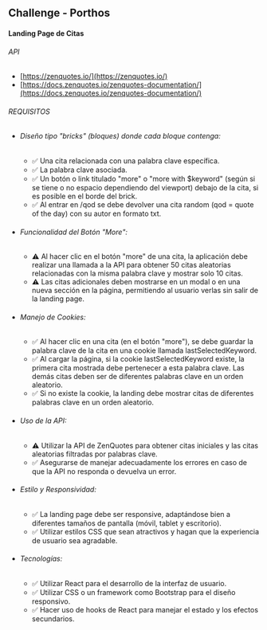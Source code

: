 ## **Challenge - Porthos**

#### **Landing Page de Citas**

###### API

- [https://zenquotes.io/](https://zenquotes.io/)
- [https://docs.zenquotes.io/zenquotes-documentation/](https://docs.zenquotes.io/zenquotes-documentation/)

###### REQUISITOS

- ###### Diseño tipo "bricks" (bloques) donde cada bloque contenga:

  - ✅ Una cita relacionada con una palabra clave específica.
  - ✅ La palabra clave asociada.
  - ✅ Un botón o link titulado "more" o "more with $keyword" (según si se tiene o no espacio dependiendo del viewport) debajo de la cita, si es posible en el borde del brick.
  - ✅ Al entrar en /qod se debe devolver una cita random (qod = quote of the day) con su autor en formato txt.

- ###### Funcionalidad del Botón "More":

  - ⚠️ Al hacer clic en el botón "more" de una cita, la aplicación debe realizar una llamada a la API para obtener 50 citas aleatorias relacionadas con la misma palabra clave y mostrar solo 10 citas.
  - ⚠️ Las citas adicionales deben mostrarse en un modal o en una nueva sección en la página, permitiendo al usuario verlas sin salir de la landing page.

- ###### Manejo de Cookies:

  - ✅ Al hacer clic en una cita (en el botón "more"), se debe guardar la palabra clave de la cita en una cookie llamada lastSelectedKeyword.
  - ✅ Al cargar la página, si la cookie lastSelectedKeyword existe, la primera cita mostrada debe pertenecer a esta palabra clave. Las demás citas deben ser de diferentes palabras clave en un orden aleatorio.
  - ✅ Si no existe la cookie, la landing debe mostrar citas de diferentes palabras clave en un orden aleatorio.

- ###### Uso de la API:

  - ⚠️ Utilizar la API de ZenQuotes para obtener citas iniciales y las citas aleatorias filtradas por palabras clave.
  - ✅ Asegurarse de manejar adecuadamente los errores en caso de que la API no responda o devuelva un error.

- ###### Estilo y Responsividad:

  - ✅ La landing page debe ser responsive, adaptándose bien a diferentes tamaños de pantalla (móvil, tablet y escritorio).
  - ✅ Utilizar estilos CSS que sean atractivos y hagan que la experiencia de usuario sea agradable.

- ###### Tecnologías:
  - ✅ Utilizar React para el desarrollo de la interfaz de usuario.
  - ✅ Utilizar CSS o un framework como Bootstrap para el diseño responsivo.
  - ✅ Hacer uso de hooks de React para manejar el estado y los efectos secundarios.

